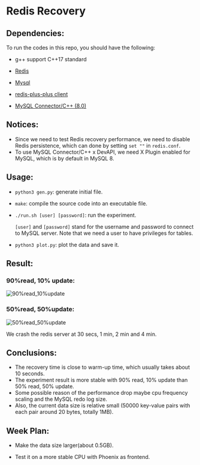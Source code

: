# Redis Recovery

## Dependencies:

To run the codes in this repo, you should have the following:

+ g++ support C++17 standard
+ [Redis](https://redis.io)
+ [Mysql](https://www.geeksforgeeks.org/how-to-install-mysql-on-linux/)
+ [redis-plus-plus client](https://linuxhint.com/connect-redis-with-cpp/)

+ [MySQL Connector/C++ (8.0)](https://dev.mysql.com/doc/connector-cpp/8.0/en/connector-cpp-installation-binary.html)

## Notices:

+ Since we need to test Redis recovery performance, we need to disable Redis persistence, which can done by setting `set ""` in `redis.conf`.
+ To use MySQL Connector/C++ x DevAPI, we need X Plugin enabled for MySQL, which is by default in MySQL 8.

## Usage:

+ `python3 gen.py`: generate initial file.

+ `make`: compile the source code into an executable file.

+ `./run.sh [user] [password]`: run the experiment. 

    `[user]` and `[password]` stand for the username and password to connect to MySQL server. Note that we need a user to have privileges for tables.

+ `python3 plot.py`: plot the data and save it.

## Result:

### 90%read, 10% update:

![90%read_10%update](/Users/xuanzhen/Desktop/recovery/90%read_10%update.png)

### 50%read, 50%update:

![50%read_50%update](/Users/xuanzhen/Desktop/recovery/50%read_50%update.png)

We crash the redis server at 30 secs, 1 min, 2 min and 4 min.

## Conclusions:

+ The recovery time is close to warm-up time, which usually takes about 10 seconds.
+ The experiment result is more stable with 90% read, 10% update than 50% read, 50% update.
+ Some possible reason of the performance drop maybe cpu frequency scaling and the MySQL redo log size.
+ Also, the current data size is relative small (50000 key-value pairs with each pair around 20 bytes, totally 1MB).

## Week Plan:

+ Make the data size larger(about 0.5GB).

+ Test it on a more stable CPU with Phoenix as frontend.